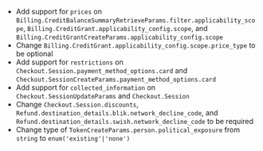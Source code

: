 * Add support for `prices` on `Billing.CreditBalanceSummaryRetrieveParams.filter.applicability_scope`, `Billing.CreditGrant.applicability_config.scope`, and `Billing.CreditGrantCreateParams.applicability_config.scope`
* Change `Billing.CreditGrant.applicability_config.scope.price_type` to be optional
* Add support for `restrictions` on `Checkout.Session.payment_method_options.card` and `Checkout.SessionCreateParams.payment_method_options.card`
* Add support for `collected_information` on `Checkout.SessionUpdateParams` and `Checkout.Session`
* Change `Checkout.Session.discounts`, `Refund.destination_details.blik.network_decline_code`, and `Refund.destination_details.swish.network_decline_code` to be required
* Change type of `TokenCreateParams.person.political_exposure` from `string` to `enum('existing'|'none')`